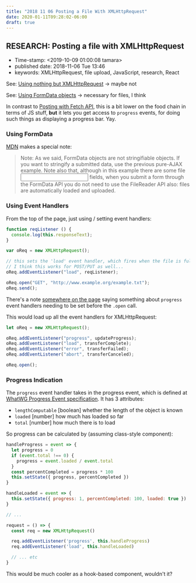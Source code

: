 ```yaml
---
title: "2018 11 06 Posting a File With XMLHttpRequest"
date: 2020-01-11T09:28:02-06:00
draft: true
---
```


## RESEARCH: Posting a file with XMLHttpRequest ##

- Time-stamp: <2019-10-09 01:00:08 tamara>
- published date: 2018-11-06 Tue 13:46
- keywords: XMLHttpRequest, file upload, JavaScript, research, React

See: [Using nothing but XMLHttpRequest](https://developer.mozilla.org/en-US/docs/Web/API/XMLHttpRequest/Using_XMLHttpRequest#Using_nothing_but_XMLHttpRequest) &rarr; maybe not

See: [Using FormData objects](https://developer.mozilla.org/en-US/docs/Web/API/XMLHttpRequest/Using_XMLHttpRequest#Using_FormData_objects) &rarr; necessary for files, I think

In contrast to [Posting with Fetch API](./2018-11-06-posting-a-file-with-fetch-api.md), this is a bit lower on the food chain in terms of JS stuff, **but** it lets you get access to `progress` events, for doing such things as displaying a progress bar. Yay.

### Using FormData ###

[MDN](https://developer.mozilla.org/en-US/docs/Web/API/XMLHttpRequest/Using_XMLHttpRequest#Using_FormData_objects) makes a special note:

> Note: As we said, FormData objects are not stringifiable objects. If you want to stringify a submitted data, use the previous pure-AJAX example. Note also that, although in this example there are some file <input> fields, when you submit a form through the FormData API you do not need to use the FileReader API also: files are automatically loaded and uploaded.

### Using Event Handlers ###

From the top of the page, just using / setting event handlers:

```javascript
function reqListener () {
  console.log(this.responseText);
}

var oReq = new XMLHttpRequest();

// this sets the 'load' event handler, which fires when the file is fully loaded.
// I think this works for POST/PUT as well...
oReq.addEventListener("load", reqListener);

oReq.open("GET", "http://www.example.org/example.txt");
oReq.send();
```

There's a note [somewhere on the page](https://developer.mozilla.org/en-US/docs/Web/API/XMLHttpRequest/Using_XMLHttpRequest#Monitoring_progress) saying something about `progress` event handlers needing to be set before the `.open` call.

This would load up all the event handlers for XMLHttpRequest:

```javascript
let oReq = new XMLHttpRequest();

oReq.addEventListener("progress", updateProgress);
oReq.addEventListener("load", transferComplete);
oReq.addEventListener("error", transferFailed);
oReq.addEventListener("abort", transferCanceled);

oReq.open();
```

### Progress Indication ###

The `progress` event handler takes in the progress event, which is defined at [WhatWG Progress Event specification](https://xhr.spec.whatwg.org/#interface-progressevent). It has 3 attributes:

- `lengthComputable` [boolean] whether the length of the object is known
- `loaded` [number] how much has loaded so far
- `total` [number] how much there is to load

So progress can be calculated by (assuming class-style component):

```javascript
handleProgress = event => {
  let progress = 0
  if (event.total !== 0) {
    progress = event.loaded / event.total
  }
  const percentCompleted = progress * 100
  this.setState({ progress, percentCompleted })
}

handleLoaded = event => {
  this.setState({ progress: 1, percentCompleted: 100, loaded: true })
}

// ...

request = () => {
  const req = new XMLHttpRequest()

  req.addEventListener('progress', this.handleProgress)
  req.addEventListener('load', this.handleLoaded)

  // ... etc
}
```

This would be much cooler as a hook-based component, wouldn't it?
